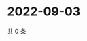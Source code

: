 # 2022-09-03

共 0 条

<!-- BEGIN WEIBO -->
<!-- 最后更新时间 Sat Sep 03 2022 03:12:28 GMT+0800 (China Standard Time) -->

<!-- END WEIBO -->
